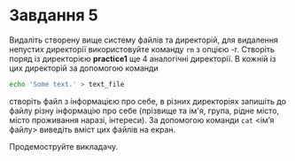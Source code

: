 # Завдання 5

Видаліть створену вище систему файлів та директорій, для видалення непустих директорії використовуйте команду `rm` з опцією -r. Створіть поряд із директорією **practice1** ще 4 аналогічні директорії. В кожній із цих директорій за допомогою команди
```bash
echo 'Some text.' > text_file
```
створіть файл з інформацією про себе, в різних директоріях запишіть до файлу різну інформацію про себе (прізвище та ім'я, група, рідне місто, місто проживання наразі, інтереси). За допомогою команди `cat` <ім’я файлу> виведіть вміст цих файлів на екран. 

Продемоструйте викладачу.
